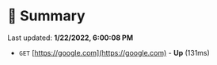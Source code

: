 # 📖 Summary
Last updated: **1/22/2022, 6:00:08 PM**

- `GET` [https://google.com](https://google.com) - **Up** (131ms)
